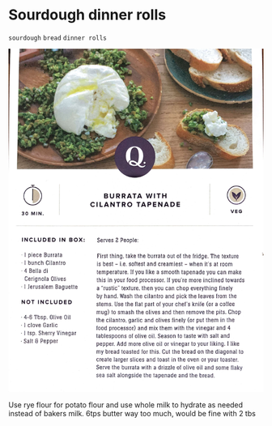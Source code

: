# Sourdough dinner rolls

`sourdough` `bread` `dinner rolls`

![Snapshot.jpg](image/Snapshot.jpg)

Use rye flour for potato flour and use whole milk to hydrate as needed instead of bakers milk. 6tps butter way too much, would be fine with 2 tbs
